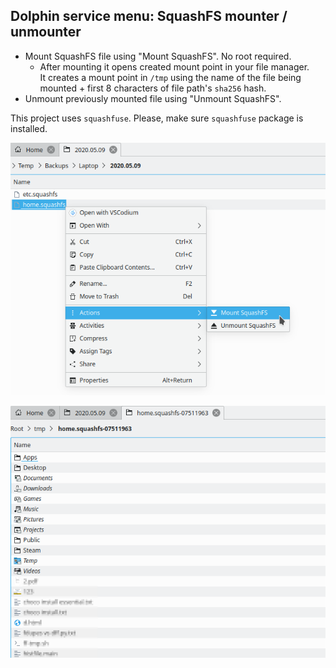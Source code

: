 ## Dolphin service menu: SquashFS mounter / unmounter

- Mount SquashFS file using "Mount SquashFS". No root required.
  - After mounting it opens created mount point in your file manager.  
    It creates a mount point in `/tmp` using the name of the file being mounted + first 8 characters of file path's `sha256` hash.
- Unmount previously mounted file using "Unmount SquashFS".

This project uses `squashfuse`. Please, make sure `squashfuse` package is installed.

![Screenshot](screenshot.png)

![Screenshot](screenshot-2.png)
